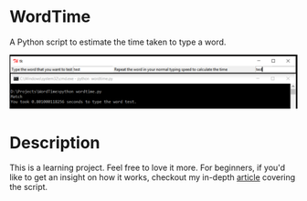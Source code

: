 # WordTime
A Python script to estimate the time taken to type a word.

![Wordtime Screenshot](/screenshot.PNG?raw=true "Results will be ported to the Tk GUI from CLI in the future!")

# Description
This is a learning project. Feel free to love it more. For beginners, if you'd like to get an insight on how it works, checkout my in-depth [article](https://geekswipe.net/technology/computing/measure-the-time-you-take-to-type-a-word-using-python/) covering the script.
